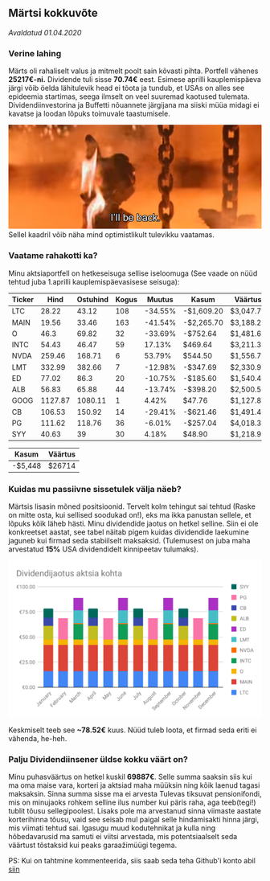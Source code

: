 ## Märtsi kokkuvõte
_Avaldatud 01.04.2020_

### Verine lahing

Märts oli rahaliselt valus ja mitmelt poolt sain kõvasti pihta. Portfell vähenes **25217€-ni.** Dividende tuli sisse 
**70.74€** eest. Esimese aprilli kauplemispäeva järgi võib öelda lähitulevik head ei tõota ja tundub, et USAs on alles see epideemia 
startimas, seega ilmselt on veel suuremad kaotused tulemata. Dividendiinvestorina ja Buffetti nõuannete järgijana ma siiski
müüa midagi ei kavatse ja loodan lõpuks toimuvale taastumisele.

![Kaader filmist Terminaator 2](./terminator2.png) 
Sellel kaadril võib näha mind optimistlikult tulevikku vaatamas.


### Vaatame rahakotti ka?
Minu aktsiaportfell on hetkeseisuga sellise iseloomuga (See vaade on nüüd tehtud juba 1.aprilli kauplemispäevasisese seisuga):

| Ticker | Hind | Ostuhind | Kogus| Muutus | Kasum   | Väärtus   |   
|------|---------| ---------------|----------|----------------|-------------|-----------|
| LTC  | 28.22   | 43.12          | 108      | -34.55%        | -$1,609.20  | $3,047.76 |
| MAIN | 19.56   | 33.46          | 163      | -41.54%        | -$2,265.70  | $3,188.28 |
| O    | 46.3    | 69.82          | 32       | -33.69%        | -$752.64    | $1,481.60 |
| INTC | 54.43   | 46.47          | 59       | 17.13%         | $469.64     | $3,211.37 |
| NVDA | 259.46  | 168.71         | 6        | 53.79%         | $544.50     | $1,556.76 |
| LMT  | 332.99  | 382.66         | 7        | -12.98%        | -$347.69    | $2,330.93 |
| ED   | 77.02   | 86.3           | 20       | -10.75%        | -$185.60    | $1,540.40 |
| ALB  | 56.83   | 65.88          | 44       | -13.74%        | -$398.20    | $2,500.52 |
| GOOG | 1127.87 | 1080.11        | 1        | 4.42%          | $47.76      | $1,127.87 |
| CB   | 106.53  | 150.92         | 14       | -29.41%        | -$621.46    | $1,491.42 |
| PG   | 111.62  | 118.76         | 36       | -6.01%         | -$257.04    | $4,018.32 |
| SYY  | 40.63   | 39             | 30       | 4.18%          | $48.90      | $1,218.90 |


| Kasum | Väärtus |
| ----- | ------- |
| -$5,448 | $26714 |


### Kuidas mu passiivne sissetulek välja näeb?

Märtsis lisasin mõned positsioonid. Tervelt kolm tehingut sai tehtud (Raske on mitte osta, kui sellised soodukad on!), 
eks ma ikka panustan sellele, et lõpuks kõik läheb hästi. Minu dividendide jaotus on hetkel selline. Siin ei ole konkreetset 
aastat, see tabel näitab pigem kuidas dividendide laekumine jaguneb kui firmad seda stabiilselt maksaksid. (Tulemusest 
on juba maha arvestatud **15%** USA dividendidelt kinnipeetav tulumaks).

![Laekuvad dividendid kuus_aktsia_kohta](./dividendijaotus.svg?sanitize=true)

Keskmiselt teeb see **~78.52€** kuus. Nüüd tuleb loota, et firmad seda eriti ei vähenda, he-heh.


### Palju Dividendiinsener üldse kokku väärt on?

Minu puhasväärtus on hetkel kuskil **69887€**. Selle summa saaksin siis kui ma oma maise vara, korteri ja aktsiad maha 
müüksin ning kõik laenud tagasi maksaksin. Sinna summa sisse ma ei arvesta Tulevas tiksuvat pensionifondi, 
mis on minujaoks rohkem selline ilus number kui päris raha, aga teeb(tegi!) tublit tõusu sellegipoolest. Lisaks pole ma 
arvestanud sinna viimaste aastate korterihinna tõusu, vaid see seisab mul paigal selle hindamisakti hinna järgi, 
mis viimati tehtud sai. Igasugu muud kodutehnikat ja kulla ning hõbedavarusid ma samuti ei viitsi arvestada, 
mis potentsiaalselt seda väärtust tõstaksid kui peaks garaažimüügi tegema.

PS: Kui on tahtmine kommenteerida, siis saab seda teha Github'i konto abil [siin](https://github.com/dividendiinsener/blog/issues/6)
